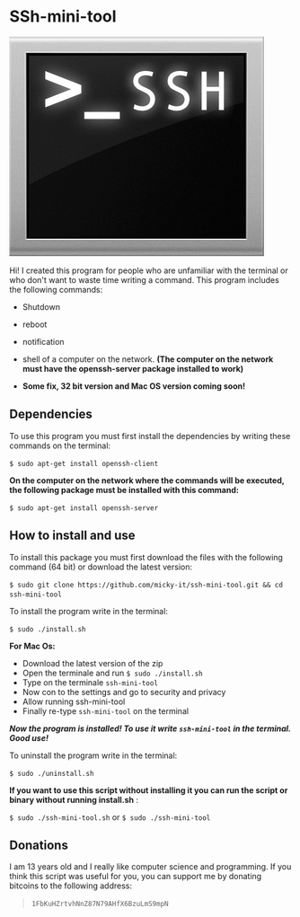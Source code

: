 # SSh-mini-tool
![](https://raw.githubusercontent.com/micky-it/ssh-mini-tool/main/images/image.jpg)


Hi! I created this program for people who are unfamiliar with the terminal or who don't want to waste time writing a command. This program includes the following commands:
- Shutdown 
- reboot 
- notification
- shell 
of a computer on the network. **(The computer on the network must have the openssh-server package installed to work)**

- **Some fix, 32 bit version and Mac OS version coming soon!**



## Dependencies

To use this program you must first install the dependencies by writing these commands on the terminal:

`$ sudo apt-get install openssh-client`

**On the computer on the network where the commands will be executed, the following package must be installed with this command:**

`$ sudo apt-get install openssh-server`


## How to install and use

To install this package you must first download the files with the following command (64 bit) or download the latest version:

`$ sudo git clone https://github.com/micky-it/ssh-mini-tool.git && cd ssh-mini-tool`

To install the program write in the terminal:

`$ sudo ./install.sh`

**For Mac Os:**
- Download the latest version of the zip
- Open the terminale and run `$ sudo ./install.sh`
- Type on the terminale `ssh-mini-tool`
- Now con to the settings and go to security and privacy
- Allow running ssh-mini-tool
- Finally re-type `ssh-mini-tool` on the terminal

***Now the program is installed! To use it write `ssh-mini-tool` in the terminal. Good use!***

To uninstall the program write in the terminal:

`$ sudo ./uninstall.sh`

**If you want to use this script without installing it you can run the script or binary without running install.sh** :

`$ sudo ./ssh-mini-tool.sh`
or
`$ sudo ./ssh-mini-tool`

## Donations
I am 13 years old and I really like computer science and programming. If you think this script was useful for you, you can support me by donating bitcoins to the following address:

> `1FbKuHZrtvhNnZ87N79AHfX6BzuLmS9mpN`
